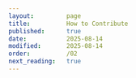 ```yaml
---
layout:         page
title:          How to Contribute
published:      true
date:           2025-08-14
modified:       2025-08-14
order:          /02
next_reading:   true
---
```

